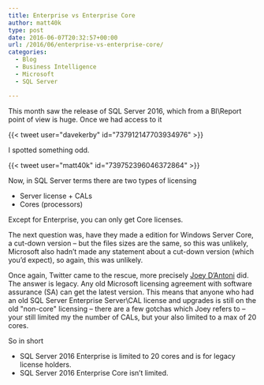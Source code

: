 ```yaml
---
title: Enterprise vs Enterprise Core
author: matt40k
type: post
date: 2016-06-07T20:32:57+00:00
url: /2016/06/enterprise-vs-enterprise-core/
categories:
  - Blog
  - Business Intelligence
  - Microsoft
  - SQL Server

---
```

This month saw the release of SQL Server 2016, which from a BI\Report point of view is huge. Once we had access to it

{{< tweet user="davekerby" id="737912147703934976" >}}

I spotted something odd.

{{< tweet user="matt40k" id="739752396046372864" >}}

Now, in SQL Server terms there are two types of licensing

  * Server license + CALs
  * Cores (processors)

Except for Enterprise, you can only get Core licenses.

The next question was, have they made a edition for Windows Server Core, a cut-down version &#8211; but the files sizes are the same, so this was unlikely, Microsoft also hadn&#8217;t made any statement about a cut-down version (which you&#8217;d expect), so again, this was unlikely.

Once again, Twitter came to the rescue, more precisely <a href="https://twitter.com/jdanton" target="_blank" rel="nofollow">Joey D&#8217;Antoni</a> did. The answer is legacy. Any old Microsoft licensing agreement with software assurance (SA) can get the latest version. This means that anyone who had an old SQL Server Enterprise Server\CAL license and upgrades is still on the old "non-core" licensing &#8211; there are a few gotchas which Joey refers to &#8211; your still limited my the number of CALs, but your also limited to a max of 20 cores.

So in short

  * SQL Server 2016 Enterprise is limited to 20 cores and is for legacy license holders.
  * SQL Server 2016 Enterprise Core isn&#8217;t limited.
